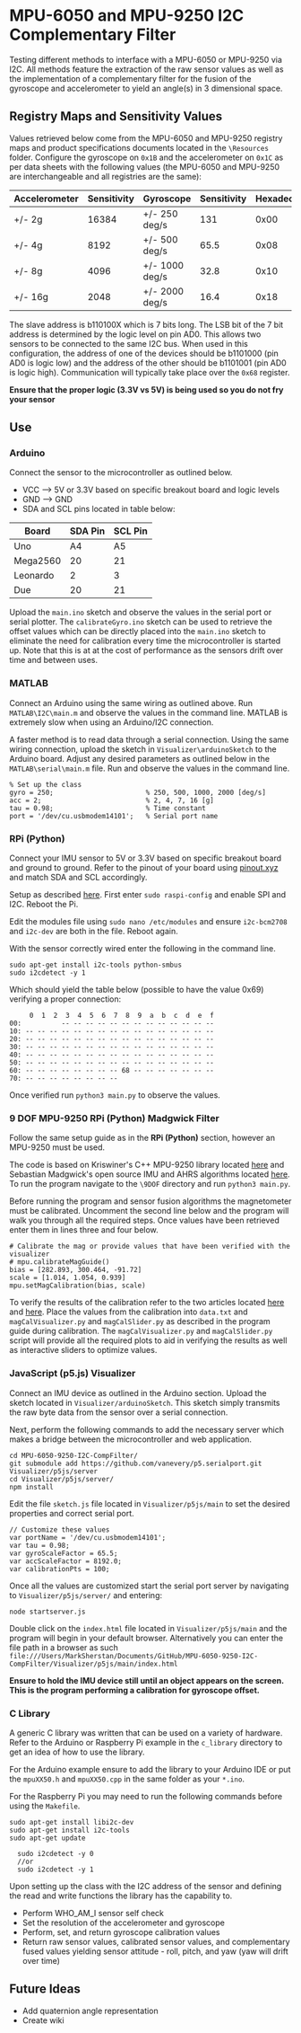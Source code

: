 # MPU-6050 and MPU-9250 I2C Complementary Filter
Testing different methods to interface with a MPU-6050 or MPU-9250 via I2C. All methods feature the extraction of the raw sensor values as well as the implementation of a complementary filter for the fusion of the gyroscope and accelerometer to yield an angle(s) in 3 dimensional space.

## Registry Maps and Sensitivity Values
Values retrieved below come from the MPU-6050 and MPU-9250 registry maps and product specifications documents located in the `\Resources` folder. Configure the gyroscope on `0x1B` and the accelerometer on `0x1C` as per data sheets with the following values (the MPU-6050 and MPU-9250 are interchangeable and all registries are the same):

| Accelerometer | Sensitivity   | Gyroscope     | Sensitivity   | Hexadecimal   |  Binary       |
| ------------- | ------------- | ------------- | ------------- | ------------- | ------------- |
| +/- 2g	      | 16384	        | +/- 250 deg/s | 131           | 0x00	        | 00000000      |
| +/- 4g	      | 8192 	        | +/- 500 deg/s | 65.5          | 0x08	        | 00001000      |
| +/- 8g        | 4096	        | +/- 1000 deg/s| 32.8          | 0x10	        | 00010000      |
| +/- 16g	      | 2048	        | +/- 2000 deg/s| 16.4          | 0x18	        | 00011000      |

The slave address is b110100X which is 7 bits long. The LSB bit of the 7 bit address is determined by the logic level on pin AD0. This allows two sensors to be connected to the same I2C bus. When used in this configuration, the address of one of the devices should be b1101000 (pin AD0 is logic low) and the address of the other should be b1101001 (pin AD0 is logic high). Communication will typically take place over the `0x68` register.

**Ensure that the proper logic (3.3V vs 5V) is being used so you do not fry your sensor**

## Use
### Arduino
Connect the sensor to the microcontroller as outlined below.

* VCC --> 5V or 3.3V based on specific breakout board and logic levels
* GND --> GND
* SDA and SCL pins located in table below:

| Board         | SDA Pin       | SCL Pin       |
| ------------- | ------------- | ------------- |
| Uno	          | A4            | A5            |
| Mega2560	    | 20	          | 21            |
| Leonardo      | 2	            | 3             |
| Due           | 20	          | 21            |

Upload the `main.ino` sketch and observe the values in the serial port or serial plotter. The `calibrateGyro.ino` sketch can be used to retrieve the offset values which can be directly placed into the `main.ino` sketch to eliminate the need for calibration every time the microcontroller is started up. Note that this is at at the cost of performance as the sensors drift over time and between uses.

### MATLAB
Connect an Arduino using the same wiring as outlined above. Run `MATLAB\I2C\main.m` and observe the values in the command line. MATLAB is extremely slow when using an Arduino/I2C connection.

A faster method is to read data through a serial connection. Using the same wiring connection, upload the sketch in `Visualizer\arduinoSketch` to the Arduino board. Adjust any desired parameters as outlined below in the `MATLAB\serial\main.m` file. Run and observe the values in the command line.  

```
% Set up the class
gyro = 250;                       % 250, 500, 1000, 2000 [deg/s]
acc = 2;                          % 2, 4, 7, 16 [g]
tau = 0.98;                       % Time constant
port = '/dev/cu.usbmodem14101';   % Serial port name
```

### RPi (Python)
Connect your IMU sensor to 5V or 3.3V based on specific breakout board and ground to ground. Refer to the pinout of your board using [pinout.xyz](https://pinout.xyz) and match SDA and SCL accordingly.

Setup as described [here](https://tutorials-raspberrypi.com/measuring-rotation-and-acceleration-raspberry-pi/). First enter `sudo raspi-config` and enable SPI and I2C. Reboot the Pi.

Edit the modules file using `sudo nano /etc/modules` and ensure `i2c-bcm2708` and `i2c-dev` are both in the file. Reboot again.

With the sensor correctly wired enter the following in the command line.
```
sudo apt-get install i2c-tools python-smbus
sudo i2cdetect -y 1
```

Which should yield the table below (possible to have the value 0x69) verifying a proper connection:
```
     0  1  2  3  4  5  6  7  8  9  a  b  c  d  e  f
00:          -- -- -- -- -- -- -- -- -- -- -- -- --
10: -- -- -- -- -- -- -- -- -- -- -- -- -- -- -- --
20: -- -- -- -- -- -- -- -- -- -- -- -- -- -- -- --
30: -- -- -- -- -- -- -- -- -- -- -- -- -- -- -- --
40: -- -- -- -- -- -- -- -- -- -- -- -- -- -- -- --
50: -- -- -- -- -- -- -- -- -- -- -- -- -- -- -- --
60: -- -- -- -- -- -- -- -- 68 -- -- -- -- -- -- --
70: -- -- -- -- -- -- -- --  
```
Once verified run `python3 main.py` to observe the values.

### 9 DOF MPU-9250 RPi (Python) Madgwick Filter
Follow the same setup guide as in the **RPi (Python)** section, however an MPU-9250 must be used.

The code is based on Kriswiner's C++ MPU-9250 library located [here](https://github.com/kriswiner/MPU9250) and Sebastian Madgwick's open source IMU and AHRS algorithms located [here](https://x-io.co.uk/open-source-imu-and-ahrs-algorithms/). To run the program navigate to the `\9DOF` directory and run `python3 main.py`.

Before running the program and sensor fusion algorithms the magnetometer must be calibrated. Uncomment the second line below and the program will walk you through all the required steps. Once values have been retrieved enter them in lines three and four below.  

```
# Calibrate the mag or provide values that have been verified with the visualizer
# mpu.calibrateMagGuide()
bias = [282.893, 300.464, -91.72]
scale = [1.014, 1.054, 0.939]
mpu.setMagCalibration(bias, scale)
```

To verify the results of the calibration refer to the two articles located [here](https://github.com/kriswiner/MPU6050/wiki/Simple-and-Effective-Magnetometer-Calibration) and [here](https://appelsiini.net/2018/calibrate-magnetometer/). Place the values from the calibration into `data.txt` and `magCalVisualizer.py` and `magCalSlider.py` as described in the program guide during calibration. The `magCalVisualizer.py` and `magCalSlider.py` script will provide all the required plots to aid in verifying the results as well as interactive sliders to optimize values.

### JavaScript (p5.js) Visualizer
Connect an IMU device as outlined in the Arduino section. Upload the sketch located in `Visualizer/arduinoSketch`. This sketch simply transmits the raw byte data from the sensor over a serial connection.

Next, perform the following commands to add the necessary server which makes a bridge between the microcontroller and web application.  

```
cd MPU-6050-9250-I2C-CompFilter/
git submodule add https://github.com/vanevery/p5.serialport.git Visualizer/p5js/server
cd Visualizer/p5js/server/
npm install
```

Edit the file `sketch.js` file located in `Visualizer/p5js/main` to set the desired properties and correct serial port.

```
// Customize these values
var portName = '/dev/cu.usbmodem14101';
var tau = 0.98;
var gyroScaleFactor = 65.5;
var accScaleFactor = 8192.0;
var calibrationPts = 100;
```

Once all the values are customized start the serial port server by navigating to `Visualizer/p5js/server/` and entering:

```
node startserver.js
```

Double click on the `index.html` file located in `Visualizer/p5js/main` and the program will begin in your default browser. Alternatively you can enter the file path in a browser as such `file:///Users/MarkSherstan/Documents/GitHub/MPU-6050-9250-I2C-CompFilter/Visualizer/p5js/main/index.html`

**Ensure to hold the IMU device still until an object appears on the screen. This is the program performing a calibration for gyroscope offset.**

### C Library
A generic C library was written that can be used on a variety of hardware. Refer to the Arduino or Raspberry Pi example in the `c_library` directory to get an idea of how to use the library.

For the Arduino example ensure to add the library to your Arduino IDE or put the `mpuXX50.h` and `mpuXX50.cpp` in the same folder as your `*.ino`.

For the Raspberry Pi you may need to run the following commands before using the `Makefile`.

```
sudo apt-get install libi2c-dev
sudo apt-get install i2c-tools
sudo apt-get update

  sudo i2cdetect -y 0
  //or
  sudo i2cdetect -y 1
```

Upon setting up the class with the I2C address of the sensor and defining the read and write functions the library has the capability to.
* Perform WHO_AM_I sensor self check
* Set the resolution of the accelerometer and gyroscope
* Perform, set, and return gyroscope calibration values
* Return raw sensor values, calibrated sensor values, and complementary fused values yielding sensor attitude - roll, pitch, and yaw (yaw will drift over time)

## Future Ideas
* Add quaternion angle representation
* Create wiki

